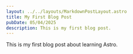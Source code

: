 ```yaml
---
layout: ../../layouts/MarkdownPostLayout.astro
title: My First Blog Post
pubDate: 05/04/2025
description: This is my first blog post.
---
```

This is my first blog post about learning Astro.